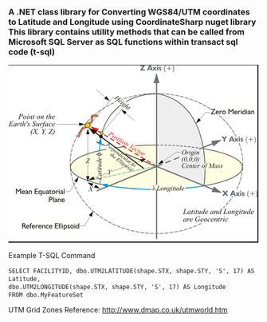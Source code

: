 ### A .NET class library for Converting WGS84/UTM coordinates to Latitude and Longitude using CoordinateSharp nuget library This library contains utility methods that can be called from Microsoft SQL Server as SQL functions within transact sql code (t-sql)

![alt text](./geocentric.png)



Example T-SQL Command 
```
SELECT FACILITYID, dbo.UTM2LATITUDE(shape.STX, shape.STY, 'S', 17) AS Latitude,
dbo.UTM2LONGITUDE(shape.STX, shape.STY, 'S', 17) AS Longitude
FROM dbo.MyFeatureSet
```

UTM Grid Zones Reference: http://www.dmap.co.uk/utmworld.htm
